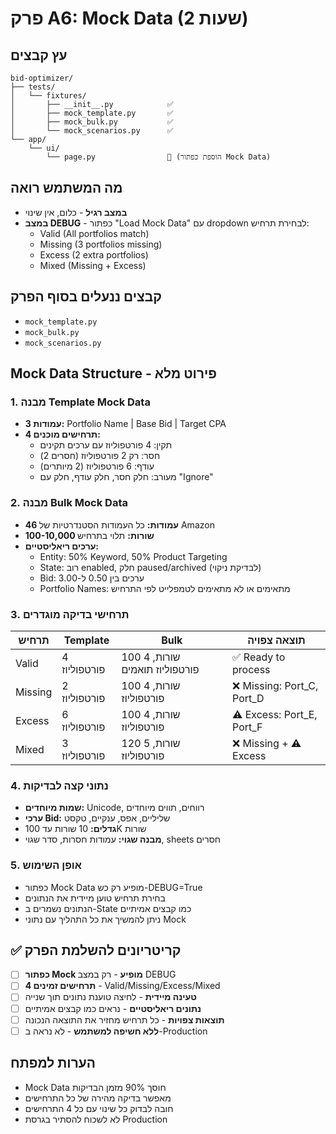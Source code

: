 # פרק A6: Mock Data (2 שעות)

## עץ קבצים
```
bid-optimizer/
├── tests/
│   └── fixtures/
│       ├── __init__.py            ✅
│       ├── mock_template.py       ✅
│       ├── mock_bulk.py           ✅
│       └── mock_scenarios.py      ✅
└── app/
    └── ui/
        └── page.py                🔄 (הוספת כפתור Mock Data)
```

## מה המשתמש רואה
- **במצב רגיל** - כלום, אין שינוי
- **במצב DEBUG** - כפתור "Load Mock Data" עם dropdown לבחירת תרחיש:
  - Valid (All portfolios match)
  - Missing (3 portfolios missing)
  - Excess (2 extra portfolios)
  - Mixed (Missing + Excess)

## קבצים ננעלים בסוף הפרק
- `mock_template.py`
- `mock_bulk.py`
- `mock_scenarios.py`

## Mock Data Structure - פירוט מלא

### 1. מבנה Template Mock Data
- **3 עמודות:** Portfolio Name | Base Bid | Target CPA
- **4 תרחישים מוכנים:**
  - תקין: 4 פורטפוליוז עם ערכים תקינים
  - חסר: רק 2 פורטפוליוז (חסרים 2)
  - עודף: 6 פורטפוליוז (2 מיותרים)
  - מעורב: חלק חסר, חלק עודף, חלק עם "Ignore"

### 2. מבנה Bulk Mock Data
- **46 עמודות:** כל העמודות הסטנדרטיות של Amazon
- **100-10,000 שורות:** תלוי בתרחיש
- **ערכים ריאליסטיים:**
  - Entity: 50% Keyword, 50% Product Targeting
  - State: רוב enabled, חלק paused/archived (לבדיקת ניקוי)
  - Bid: ערכים בין 0.50 ל-3.00
  - Portfolio Names: מתאימים או לא מתאימים לטמפלייט לפי התרחיש

### 3. תרחישי בדיקה מוגדרים
| תרחיש | Template | Bulk | תוצאה צפויה |
|--------|----------|------|--------------|
| Valid | 4 פורטפוליוז | 100 שורות, 4 פורטפוליוז תואמים | ✅ Ready to process |
| Missing | 2 פורטפוליוז | 100 שורות, 4 פורטפוליוז | ❌ Missing: Port_C, Port_D |
| Excess | 6 פורטפוליוז | 100 שורות, 4 פורטפוליוז | ⚠️ Excess: Port_E, Port_F |
| Mixed | 3 פורטפוליוז | 120 שורות, 5 פורטפוליוז | ❌ Missing + ⚠️ Excess |

### 4. נתוני קצה לבדיקות
- **שמות מיוחדים:** Unicode, רווחים, תווים מיוחדים
- **ערכי Bid:** שליליים, אפס, ענקיים, טקסט
- **גדלים:** 10 שורות עד 100K שורות
- **מבנה שגוי:** עמודות חסרות, סדר שגוי, sheets חסרים

### 5. אופן השימוש
- כפתור Mock Data מופיע רק כש-DEBUG=True
- בחירת תרחיש טוען מיידית את הנתונים
- הנתונים נשמרים ב-State כמו קבצים אמיתיים
- ניתן להמשיך את כל התהליך עם נתוני Mock

## ✅ קריטריונים להשלמת הפרק

- [ ] **כפתור Mock מופיע** - רק במצב DEBUG
- [ ] **4 תרחישים זמינים** - Valid/Missing/Excess/Mixed
- [ ] **טעינה מיידית** - לחיצה טוענת נתונים תוך שנייה
- [ ] **נתונים ריאליסטיים** - נראים כמו קבצים אמיתיים
- [ ] **תוצאות צפויות** - כל תרחיש מחזיר את התוצאה הנכונה
- [ ] **ללא חשיפה למשתמש** - לא נראה ב-Production

## הערות למפתח
- Mock Data חוסך 90% מזמן הבדיקות
- מאפשר בדיקה מהירה של כל התרחישים
- חובה לבדוק כל שינוי עם כל 4 התרחישים
- לא לשכוח להסתיר בגרסת Production